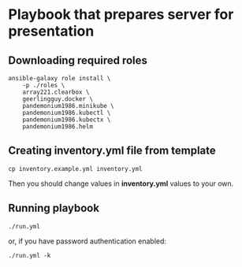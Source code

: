 # Playbook that prepares server for presentation

## Downloading required roles
```shell
ansible-galaxy role install \
    -p ./roles \
    array221.clearbox \
    geerlingguy.docker \
    pandemonium1986.minikube \
    pandemonium1986.kubectl \
    pandemonium1986.kubectx \
    pandemonium1986.helm
```

## Creating inventory.yml file from template
```shell
cp inventory.example.yml inventory.yml
```
Then you should change values in **inventory.yml** values to your own.

## Running playbook
```shell
./run.yml
```
or, if you have password authentication enabled:
```shell
./run.yml -k
```
